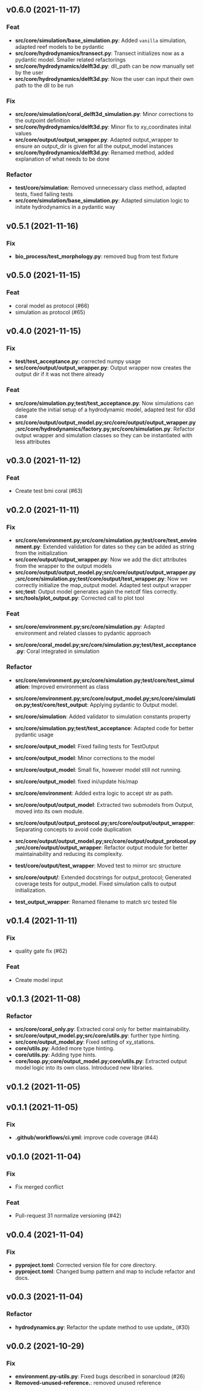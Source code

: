## v0.6.0 (2021-11-17)

### Feat

- **src/core/simulation/base_simulation.py**: Added `vanilla` simulation, adapted reef models to be pydantic
- **src/core/hydrodynamics/transect.py**: Transect initializes now as a pydantic model. Smaller related refactorings
- **src/core/hydrodynamics/delft3d.py**: dll_path can be now manually set by the user
- **src/core/hydrodynamics/delft3d.py**: Now the user can input their own path to the dll to be run

### Fix

- **src/core/simulation/coral_delft3d_simulation.py**: Minor corrections to the outpoint definition
- **src/core/hydrodynamics/delft3d.py**: Minor fix to xy_coordinates inital values
- **src/core/output/output_wrapper.py**: Adapted output_wrapper to ensure an output_dir is given for all the output_model instances
- **src/core/hydrodynamics/delft3d.py**: Renamed method, added explanation of what needs to be done

### Refactor

- **test/core/simulation**: Removed unnecessary class method, adapted tests, fixed failing tests
- **src/core/simulation/base_simulation.py**: Adapted simulation logic to initate hydrodynamics in a pydantic way

## v0.5.1 (2021-11-16)

### Fix

- **bio_process/test_morphology.py**: removed bug from test fixture

## v0.5.0 (2021-11-15)

### Feat

- coral model as protocol (#66)
- simulation as protocol (#65)

## v0.4.0 (2021-11-15)

### Fix

- **test/test_acceptance.py**: corrected numpy usage
- **src/core/output/output_wrapper.py**: Output wrapper now creates the output dir if it was not there already

### Feat

- **src/core/simulation.py;test/test_acceptance.py**: Now simulations can delegate the initial setup of a hydrodynamic model, adapted test for d3d case
- **src/core/output/output_model.py;src/core/output/output_wrapper.py;src/core/hydrodynamics/factory.py;src/core/simulation.py**: Refactor output wrapper and simulation classes so they can be instantiated with less attributes

## v0.3.0 (2021-11-12)

### Feat

- Create test bmi coral (#63)

## v0.2.0 (2021-11-11)

### Fix

- **src/core/environment.py;src/core/simulation.py;test/core/test_environment.py**: Extended validation for dates so they can be added as string from the initialization
- **src/core/output/output_wrapper.py**: Now we add the dict attributes from the wrapper to the output models
- **src/core/output/output_model.py;src/core/output/output_wrapper.py;src/core/simulation.py;test/core/output/test_wrapper.py**: Now we correctly initialize the map_output model. Adapted test output wrapper
- **src;test**: Output model generates again the netcdf files correctly.
- **src/tools/plot_output.py**: Corrected call to plot tool

### Feat

- **src/core/environment.py;src/core/simulation.py**: Adapted environment and related classes to pydantic approach

- **src/core/coral_model.py;src/core/simulation.py;test/test_acceptance.py**: Coral integrated in simulation

### Refactor

- **src/core/environment.py;src/core/simulation.py;test/core/test_simulation**: Improved environment as class

- **src/core/environment.py;src/core/output_model.py;src/core/simulation.py;test/core/test_output**: Applying pydantic to Output model.

- **src/core/simulation**: Added validator to simulation constants property

- **src/core/simulation.py;test/test_acceptance**: Adapted code for better pydantic usage

- **src/core/output_model**: Fixed failing tests for TestOutput

- **src/core/output_model**: Minor corrections to the model

- **src/core/output_model**: Small fix, however model still not running.

- **src/core/output_model**: fixed ini/update his/map

- **src/core/environment**: Added extra logic to accept str as path.

- **src/core/output/output_model**: Extracted two submodels from Output, moved into its own module.

- **src/core/output/output_protocol.py;src/core/output/output_wrapper**: Separating concepts to avoid code duplication

- **src/core/output/output_model.py;src/core/output/output_protocol.py;src/core/output/output_wrapper**: Refactor output module for better maintainability and reducing its complexity.

- **test/core/output/test_wrapper**: Moved test to mirror src structure

- **src/core/output/**: Extended docstrings for output_protocol; Generated coverage tests for output_model. Fixed simulation calls to output initialization.

- **test_output_wrapper**: Renamed filename to match src tested file


## v0.1.4 (2021-11-11)

### Fix

- quality gate fix (#62)

### Feat

- Create model input

## v0.1.3 (2021-11-08)

### Refactor

- **src/core/coral_only.py**: Extracted coral only for better maintainability.
- **src/core/output_model.py;src/core/utils.py**: further type hinting.
- **src/core/output_model.py**: Fixed setting of xy_stations.
- **core/utils.py**: Added more type hinting.
- **core/utils.py**: Adding type hints.
- **core/loop.py;core/output_model.py;core/utils.py**: Extracted output model logic into its own class. Introduced new libraries.

## v0.1.2 (2021-11-05)

## v0.1.1 (2021-11-05)

### Fix

- **.github/workflows/ci.yml**: improve code coverage (#44)

## v0.1.0 (2021-11-04)

### Fix

- Fix merged conflict

### Feat

- Pull-request 31 normalize versioning (#42)

## v0.0.4 (2021-11-04)

### Fix

- **pyproject.toml**: Corrected version file for core directory.
- **pyproject.toml**: Changed bump pattern and map to include refactor and docs.

## v0.0.3 (2021-11-04)

### Refactor

- **hydrodynamics.py**: Refactor the update method to use update_ (#30)

## v0.0.2 (2021-10-29)

### Fix

- **environment.py-utils.py**: Fixed bugs described in sonarcloud (#26)
- **Removed-unused-reference.**: removed unused reference
